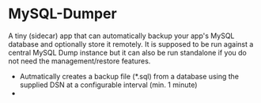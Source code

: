 # MySQL-Dumper
A tiny (sidecar) app that can automatically backup your app's MySQL database and optionally store it remotely.
It is supposed to be run against a central MySQL Dump instance but it can also be
run standalone if you do not need the management/restore features. 

* Autmatically creates a backup file (*.sql) from a database using the supplied DSN
  at a configurable interval (min. 1 minute)
* 